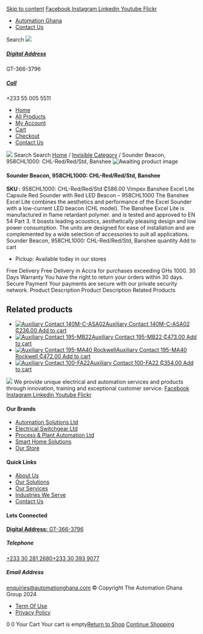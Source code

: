 [Skip to content](https://store.automationghana.com/product/sounder-beacon-958chl1000-chl-red-red-std-banshee/#content)
[ Facebook ](https://www.facebook.com/automationgh/) [ Instagram ](https://www.instagram.com/automationgh/) [ Linkedin ](https://www.linkedin.com/company/the-automation-ghana-limited/) [ Youtube ](https://www.youtube.com/channel/UCurrRDUSm5oIW39VXjn1u0w) [ Flickr ](https://www.flickr.com/photos/181794037@N07/)
  * [ Automation Ghana ](https://automationghana.com)
  * [ Contact Us ](https://store.automationghana.com/contact/)


Search
[ ![](https://store.automationghana.com/wp-content/uploads/2024/04/Website-TAGG-Logo-BLUE.png) ](https://store.automationghana.com/)
[ ](https://maps.app.goo.gl/m4xeaagWCNbLk4jM6)
#####  [ Digital Address ](https://maps.app.goo.gl/m4xeaagWCNbLk4jM6)
GT-366-3796 
[ ](tel:+233550055511)
#####  [ Call ](tel:+233550055511)
+233 55 005 5511 
  * [Home](https://store.automationghana.com/)
  * [All Products](https://store.automationghana.com/shop/)
  * [My Account](https://store.automationghana.com/my-account/)
  * [Cart](https://store.automationghana.com/cart/)
  * [Checkout](https://store.automationghana.com/checkout/)
  * [Contact Us](https://store.automationghana.com/contact/)


[![](https://store.automationghana.com/wp-content/uploads/2024/04/AutomationGhana_logo_white.png)](https://store.automationghana.com)
Search
Search
[Home](https://store.automationghana.com) / [Invisible Category](https://store.automationghana.com/product-category/invisible-category/) / Sounder Beacon, 958CHL1000: CHL-Red/Red/Std, Banshee
![Awaiting product image](https://store.automationghana.com/wp-content/uploads/woocommerce-placeholder-600x600.png)
####  Sounder Beacon, 958CHL1000: CHL-Red/Red/Std, Banshee 
**SKU :** 958CHL1000: CHL-Red/Red/Std 
₵586.00
Vimpex Banshee Excel Lite Capsule Red Sounder with Red LED Beacon – 958CHL1000
The Banshee Excel Lite combines the aesthetics and performance of the Excel Sounder with a low-current LED beacon (CHL model).
The Banshee Excel Lite is manufactured in flame retardant polymer. and is tested and approved to EN 54 Part 3. It boasts leading acoustics, aesthetically pleasing design and low power consumption. The units are designed for ease of installation and are complemented by a wide selection of accessories to suit all applications.
Sounder Beacon, 958CHL1000: CHL-Red/Red/Std, Banshee quantity
Add to cart
  * Pickup: Available today in our stores


Free Delivery 
Free Delivery in Accra for purchases exceeding GHs 1000. 
30 Days Warranty 
You have the right to return your orders within 30 days. 
Secure Payment 
Your payments are secure with our private security network. 
Product Description
Product Description
Related Products 
## Related products
  * [![Auxiliary Contact 140M-C-ASA02](https://store.automationghana.com/wp-content/uploads/2020/11/140M-C-ASA02.jpg)Auxiliary Contact 140M-C-ASA02 ₵236.00 ](https://store.automationghana.com/product/auxiliary-contact-140m-c-asa02/)
[Add to cart](https://store.automationghana.com/product/sounder-beacon-958chl1000-chl-red-red-std-banshee/?add-to-cart=2950)
  * [![Auxiliary Contact 195-MB22](https://store.automationghana.com/wp-content/uploads/2020/11/A-B-300x300.jpg)Auxiliary Contact 195-MB22 ₵473.00 ](https://store.automationghana.com/product/auxiliary-contact-195-mb22/)
[Add to cart](https://store.automationghana.com/product/sounder-beacon-958chl1000-chl-red-red-std-banshee/?add-to-cart=2948)
  * [![Auxiliary Contact 195-MA40 Rockwell](https://store.automationghana.com/wp-content/uploads/2020/11/195-MA40.jpg)Auxiliary Contact 195-MA40 Rockwell ₵472.00 ](https://store.automationghana.com/product/auxiliary-contact-195-ma40/)
[Add to cart](https://store.automationghana.com/product/sounder-beacon-958chl1000-chl-red-red-std-banshee/?add-to-cart=2944)
  * [![Auxiliary Contact 100-FA22](https://store.automationghana.com/wp-content/uploads/2020/11/100-FA22-e1624027345370.jpg)Auxiliary Contact 100-FA22 ₵354.00 ](https://store.automationghana.com/product/auxiliary-contact-100-fa22-rockwell/)
[Add to cart](https://store.automationghana.com/product/sounder-beacon-958chl1000-chl-red-red-std-banshee/?add-to-cart=2935)


![](https://store.automationghana.com/wp-content/uploads/2024/04/AutomationGhana_logo_white.png)
We provide unique electrical and automation services and products through innovation, training and exceptional customer service.
[ Facebook ](https://www.facebook.com/automationgh/) [ Instagram ](https://www.instagram.com/automationgh/) [ Linkedin ](https://www.linkedin.com/company/the-automation-ghana-limited/) [ Youtube ](https://www.youtube.com/channel/UCurrRDUSm5oIW39VXjn1u0w) [ Flickr ](https://www.flickr.com/photos/181794037@N07/)
#### Our Brands
  * [ Automation Solutions Ltd ](https://store.automationghana.com/product/sounder-beacon-958chl1000-chl-red-red-std-banshee/)
  * [ Electrical Switchgear Ltd ](https://store.automationghana.com/product/sounder-beacon-958chl1000-chl-red-red-std-banshee/)
  * [ Process & Plant Automation Ltd ](https://store.automationghana.com/product/sounder-beacon-958chl1000-chl-red-red-std-banshee/)
  * [ Smart Home Solutions ](https://store.automationghana.com/product/sounder-beacon-958chl1000-chl-red-red-std-banshee/)
  * [ Our Store ](https://store.automationghana.com/product/sounder-beacon-958chl1000-chl-red-red-std-banshee/)


#### Quick Links
  * [ About Us ](https://store.automationghana.com/product/sounder-beacon-958chl1000-chl-red-red-std-banshee/)
  * [ Our Solutions ](https://store.automationghana.com/product/sounder-beacon-958chl1000-chl-red-red-std-banshee/)
  * [ Our Services ](https://store.automationghana.com/product/sounder-beacon-958chl1000-chl-red-red-std-banshee/)
  * [ Industries We Serve ](https://store.automationghana.com/product/sounder-beacon-958chl1000-chl-red-red-std-banshee/)
  * [ Contact Us ](https://store.automationghana.com/product/sounder-beacon-958chl1000-chl-red-red-std-banshee/)


#### Lets Connected
[**Digital Address:** GT-366-3796](https://maps.app.goo.gl/m4xeaagWCNbLk4jM6)
#####  Telephone 
[ +233 30 281 2680](tel:+233302812680)[+233 30 393 9077](https://store.automationghana.com/product/sounder-beacon-958chl1000-chl-red-red-std-banshee/+233303939077)
#####  Email Address 
enquiries@automationghana.com 
© Copyright The Automation Ghana Group 2024
  * [ Term Of Use ](https://store.automationghana.com/product/sounder-beacon-958chl1000-chl-red-red-std-banshee/)
  * [ Privacy Policy ](https://store.automationghana.com/product/sounder-beacon-958chl1000-chl-red-red-std-banshee/)


0
0
Your Cart
Your cart is empty[Return to Shop](https://store.automationghana.com/shop/)
[Continue Shopping](https://store.automationghana.com/product/sounder-beacon-958chl1000-chl-red-red-std-banshee/)
